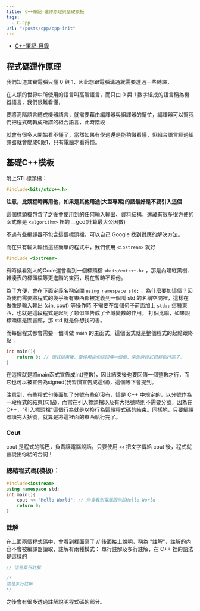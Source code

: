 ```yaml
---
title: C++筆記-運作原理與基礎模板
tags:
  - C-Cpp
url: "/posts/cpp/cpp-init"
---
```


* [C++筆記-目錄](/posts/cpp-index)


## 程式碼運作原理

我們知道其實電腦只懂 0 與 1，因此想跟電腦溝通就需要透過一些轉譯，

在人類的世界中所使用的語言叫高階語言，而只由 0 與 1 數字組成的語言稱為機器語言，我們很難看懂，

要將高階語言轉成機器語言，就需要藉由編譯器與組譯器的幫忙，編譯器可以幫我們把程式碼轉成所謂的組合語言，此時階段

就會有很多人開始看不懂了，當然如果有學過還是能稍微看懂，但組合語言經過組譯器就會變成0跟1，只有電腦才看得懂。


## 基礎C++模板

附上STL標頭檔：

```cpp
#include<bits/stdc++.h>
```

**注意，比競程時再用他，如果是其他用途(大型專案)的話最好是不要引入這個**

這個標頭檔包含了之後會使用到的任何輸入輸出、資料結構，還藏有很多很方便的函式像是 ``<algorithm>`` 裡的 __gcd(計算最大公因數)

不過有些編譯器不包含這個標頭檔，可以自己 Google 找到對應的解決方法。

而在只有輸入輸出這些簡單的程式中，我們使用 ``<iostream>`` 就好

```cpp
#include <iostream>
```

有時候看別人的Code還會看到一個標頭檔 ``<bits/extc++.h>`` ，那是內建紅黑樹、雜湊表的標頭檔等更進階的東西，現在暫時不理他。

為了方便，會在下面定義名稱空間 ``using namespace std;`` ，為什麼要加這個？因為我們需要將程式的幾乎所有東西都被定義到一個叫 std 的名稱空間裡，這樣在做像是輸入輸出 (cin, cout) 等操作時
不需要在每個句子前面加上 ``std::`` 這種東西，也就是這段程式是起到了類似宣告成了全域變數的作用。
打個比喻，如果說標頭檔是圖書館，那 std 就是你想找的書。

而每個程式都會需要一個叫做 main 的主函式，這個函式就是整個程式的起點跟終點：
```cpp
int main(){
	return 0; // 函式結束後，要使用這句話回傳一個值，來告訴程式已經執行完了。
}
```

在這裡就是將main函式宣告成int(整數)，因此結束後也要回傳一個整數才行，而它也可以被宣告為signed(我習慣宣告成這個)，這個等下會提到。

注意到，有些程式句後面加了分號有些卻沒有，這是 C++ 中規定的，以分號作為一段程式的結束(句點)，而當在引入標頭檔以及有大括號時則不需要分號，因為在 C++，"引入標頭檔"這個行為就是以換行為這段程式碼的結束。同樣地，只要編譯器讀完大括號，就算是將這裡面的東西執行完了。

### Cout

cout 是程式的嘴巴，負責讓電腦說話，只要使用 `<<` 把文字傳給 cout 後，程式就會說出你給的台詞！

### 總結程式碼(模板)：
```cpp
#include<iostream>
using namespace std;
int main(){
	cout << "Hello World"; // 你會看到電腦跟你說Hello World
	return 0;
}
```

### 註解

在上面兩個程式碼中，會看到裡面寫了 \// 後面接上說明，稱為 "註解"，註解的內容不會被編譯器讀取，註解有兩種模式：
單行註解及多行註解，在 C++ 裡的語法是這樣的

```cpp
// 這是單行註解

/*
這是多行註解
*/
```

之後會有很多透過註解說明程式碼的部分。
